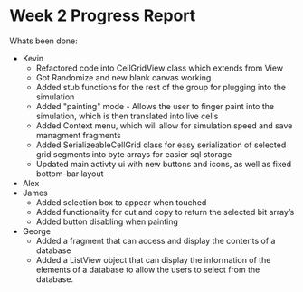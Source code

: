 # Week 2 Progress Report

Whats been done:
* Kevin
  * Refactored code into CellGridView class which extends from View
  * Got Randomize and new blank canvas working
  * Added stub functions for the rest of the group for plugging into the simulation
  * Added "painting" mode - Allows the user to finger paint into the simulation, which 
		is then translated into live cells
  * Added Context menu, which will allow for simulation speed and save managment 
		fragments
  * Added SerializeableCellGrid class for easy serialization of selected grid segments into
		byte arrays for easier sql storage
  * Updated main activty ui with new buttons and icons, as well as fixed bottom-bar layout
* Alex
* James
  * Added selection box to appear when touched
  * Added functionality for cut and copy to return the selected bit array’s
  * Added button disabling when painting 
* George
	* Added a fragment that can access and display the contents of a database
  * Added a ListView object that can display the information of the elements of a database
    to allow the users to select from the database.
